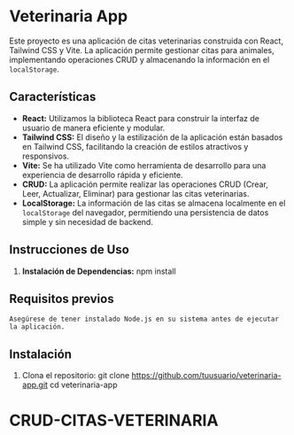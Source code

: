 # Veterinaria App

Este proyecto es una aplicación de citas veterinarias construida con React, Tailwind CSS y Vite. La aplicación permite gestionar citas para animales, implementando operaciones CRUD y almacenando la información en el `localStorage`.

## Características

- **React:** Utilizamos la biblioteca React para construir la interfaz de usuario de manera eficiente y modular.
- **Tailwind CSS:** El diseño y la estilización de la aplicación están basados en Tailwind CSS, facilitando la creación de estilos atractivos y responsivos.
- **Vite:** Se ha utilizado Vite como herramienta de desarrollo para una experiencia de desarrollo rápida y eficiente.
- **CRUD:** La aplicación permite realizar las operaciones CRUD (Crear, Leer, Actualizar, Eliminar) para gestionar las citas veterinarias.
- **LocalStorage:** La información de las citas se almacena localmente en el `localStorage` del navegador, permitiendo una persistencia de datos simple y sin necesidad de backend.

## Instrucciones de Uso

1. **Instalación de Dependencias:**
   npm install

## Requisitos previos
    Asegúrese de tener instalado Node.js en su sistema antes de ejecutar la aplicación.

## Instalación

1. Clona el repositorio:
   git clone https://github.com/tuusuario/veterinaria-app.git
   cd veterinaria-app
# CRUD-CITAS-VETERINARIA
